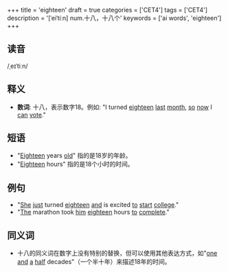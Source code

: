 +++
title = 'eighteen'
draft = true
categories = ['CET4']
tags = ['CET4']
description = '[ˈeiˈtiːn] num.十八，十八个'
keywords = ['ai words', 'eighteen']
+++

## 读音
/ˌeɪˈtiːn/

## 释义
- **数词**: 十八，表示数字18。例如: "I turned [eighteen](/post/eighteen/) [last](/post/last/) [month](/post/month/), [so](/post/so/) [now](/post/now/) I [can](/post/can/) [vote](/post/vote/)."

## 短语
- "[Eighteen](/post/eighteen/) years [old](/post/old/)" 指的是18岁的年龄。
- "[Eighteen](/post/eighteen/) hours" 指的是18个小时的时间。

## 例句
- "[She](/post/she/) [just](/post/just/) turned [eighteen](/post/eighteen/) [and](/post/and/) is excited [to](/post/to/) [start](/post/start/) [college](/post/college/)."
- "[The](/post/the/) marathon took [him](/post/him/) [eighteen](/post/eighteen/) hours [to](/post/to/) [complete](/post/complete/)."

## 同义词
- 十八的同义词在数字上没有特别的替换，但可以使用其他表达方式，如"[one](/post/one/) [and](/post/and/) [a](/post/a/) [half](/post/half/) decades"（一个半十年）来描述18年的时间。
